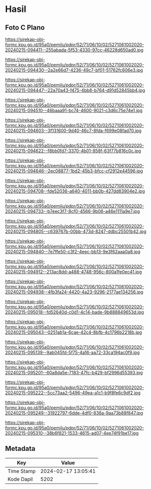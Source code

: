 # Hasil

## Foto C Plano

https://sirekap-obj-formc.kpu.go.id/95a0/pemilu/pdpr/52/71/06/10/02/5271061002020-20240215-094411--255abada-5f53-4330-97cc-46228d650ad0.jpg

https://sirekap-obj-formc.kpu.go.id/95a0/pemilu/pdpr/52/71/06/10/02/5271061002020-20240215-094430--2a2e66d7-4236-49c7-bf01-51762fc606e3.jpg

https://sirekap-obj-formc.kpu.go.id/95a0/pemilu/pdpr/52/71/06/10/02/5271061002020-20240215-094447--22a70a43-f475-4bb8-b764-d91d52845bb4.jpg

https://sirekap-obj-formc.kpu.go.id/95a0/pemilu/pdpr/52/71/06/10/02/5271061002020-20240215-094510--46baaa91-bc74-4600-9021-c3d6c75e74e1.jpg

https://sirekap-obj-formc.kpu.go.id/95a0/pemilu/pdpr/52/71/06/10/02/5271061002020-20240215-094603--3f131600-9d40-46c7-8fda-f699e08fad70.jpg

https://sirekap-obj-formc.kpu.go.id/95a0/pemilu/pdpr/52/71/06/10/02/5271061002020-20240215-094622--f8bb0fd7-3370-4b01-858f-63f77b816c0c.jpg

https://sirekap-obj-formc.kpu.go.id/95a0/pemilu/pdpr/52/71/06/10/02/5271061002020-20240215-094646--2ec08877-1bd2-45b3-bfcc-cf2912e44596.jpg

https://sirekap-obj-formc.kpu.go.id/95a0/pemilu/pdpr/52/71/06/10/02/5271061002020-20240215-094708--fde52036-a640-4011-bb0b-427dd83904e2.jpg

https://sirekap-obj-formc.kpu.go.id/95a0/pemilu/pdpr/52/71/06/10/02/5271061002020-20240215-094733--b7eec3f7-8cf0-4566-9b06-a46e1111a9e7.jpg

https://sirekap-obj-formc.kpu.go.id/95a0/pemilu/pdpr/52/71/06/10/02/5271061002020-20240215-094805--c639767b-00bb-473d-8247-ddbc25501b42.jpg

https://sirekap-obj-formc.kpu.go.id/95a0/pemilu/pdpr/52/71/06/10/02/5271061002020-20240215-094840--7e7ffe50-c3f2-4eec-bb13-9e3f62aaa0a8.jpg

https://sirekap-obj-formc.kpu.go.id/95a0/pemilu/pdpr/52/71/06/10/02/5271061002020-20240215-094912--213ac8dd-a488-4748-956c-800a1fe0ec41.jpg

https://sirekap-obj-formc.kpu.go.id/95a0/pemilu/pdpr/52/71/06/10/02/5271061002020-20240215-094938--4fb3fa24-4420-4a23-9296-2177ae134256.jpg

https://sirekap-obj-formc.kpu.go.id/95a0/pemilu/pdpr/52/71/06/10/02/5271061002020-20240215-095018--fd52640d-c0d1-4c14-bade-9b888849653d.jpg

https://sirekap-obj-formc.kpu.go.id/95a0/pemilu/pdpr/52/71/06/10/02/5271061002020-20240215-095043--0251ab1a-6cae-42c4-8bfb-4c1796b2218b.jpg

https://sirekap-obj-formc.kpu.go.id/95a0/pemilu/pdpr/52/71/06/10/02/5271061002020-20240215-095139--9ab045fd-5f75-4a16-aa72-33ca194ac0f9.jpg

https://sirekap-obj-formc.kpu.go.id/95a0/pemilu/pdpr/52/71/06/10/02/5271061002020-20240215-095201--60a8da5e-7183-47fc-b429-bf2996d55393.jpg

https://sirekap-obj-formc.kpu.go.id/95a0/pemilu/pdpr/52/71/06/10/02/5271061002020-20240215-095222--5cc73aa2-5496-49ea-a1c1-b9f8fe6c9df2.jpg

https://sirekap-obj-formc.kpu.go.id/95a0/pemilu/pdpr/52/71/06/10/02/5271061002020-20240215-095249--31922797-6dde-4df0-838a-9aa73b88f847.jpg

https://sirekap-obj-formc.kpu.go.id/95a0/pemilu/pdpr/52/71/06/10/02/5271061002020-20240215-095310--38b6f821-1533-4615-ad07-4ee74f91be17.jpg


## Metadata

| Key        | Value               |
| ---------- | ------------------- |
| Time Stamp | 2024-02-17 13:05:41 |
| Kode Dapil | 5202                |



